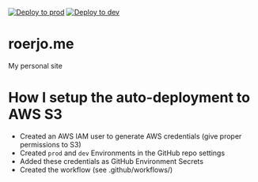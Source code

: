 [![Deploy to prod](https://github.com/roerjo/roerjo.me/actions/workflows/deploy-prod.yml/badge.svg?branch=master)](https://github.com/roerjo/roerjo.me/actions/workflows/deploy-prod.yml) [![Deploy to dev](https://github.com/roerjo/roerjo.me/actions/workflows/deploy-dev.yml/badge.svg?branch=develop)](https://github.com/roerjo/roerjo.me/actions/workflows/deploy-dev.yml)
# roerjo.me
My personal site

# How I setup the auto-deployment to AWS S3
- Created an AWS IAM user to generate AWS credentials (give proper permissions to S3)
- Created `prod` and `dev` Environments in the GitHub repo settings
- Added these credentials as GitHub Environment Secrets
- Created the workflow (see .github/workflows/)
